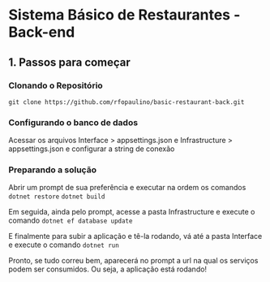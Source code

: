 # Sistema Básico de Restaurantes - Back-end

## 1. Passos para começar

### Clonando o Repositório

`git clone https://github.com/rfopaulino/basic-restaurant-back.git`

### Configurando o banco de dados

Acessar os arquivos Interface > appsettings.json e Infrastructure > appsettings.json e configurar a string de conexão

### Preparando a solução

Abrir um prompt de sua preferência e executar na ordem os comandos `dotnet restore` `dotnet build`

Em seguida, ainda pelo prompt, acesse a pasta Infrastructure e execute o comando `dotnet ef database update`

E finalmente para subir a aplicação e tê-la rodando, vá até a pasta Interface e execute o comando `dotnet run`

Pronto, se tudo correu bem, aparecerá no prompt a url na qual os serviços podem ser consumidos. Ou seja, a aplicação está rodando!
